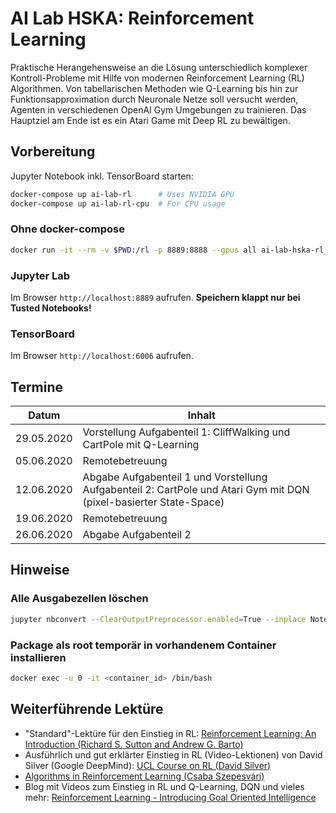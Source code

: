 # AI Lab HSKA: Reinforcement Learning

Praktische Herangehensweise an die Lösung unterschiedlich komplexer Kontroll-Probleme mit Hilfe von modernen Reinforcement Learning (RL) Algorithmen. Von tabellarischen Methoden wie Q-Learning bis hin zur Funktionsapproximation durch Neuronale Netze soll versucht werden, Agenten in verschiedenen OpenAI Gym Umgebungen zu trainieren. Das Hauptziel am Ende ist es ein Atari Game mit Deep RL zu bewältigen.

## Vorbereitung

Jupyter Notebook inkl. TensorBoard starten:

```bash
docker-compose up ai-lab-rl      # Uses NVIDIA GPU
docker-compose up ai-lab-rl-cpu  # For CPU usage
```

### Ohne docker-compose

```bash
docker run -it --rm -v $PWD:/rl -p 8889:8888 --gpus all ai-lab-hska-rl_ai-lab-rl
```

### Jupyter Lab

Im Browser `http://localhost:8889` aufrufen.
**Speichern klappt nur bei Tusted Notebooks!**

### TensorBoard

Im Browser `http://localhost:6006` aufrufen.

## Termine

| Datum | Inhalt |
|-|-|
| 29.05.2020 | Vorstellung Aufgabenteil 1: CliffWalking und CartPole mit Q-Learning |
| 05.06.2020 | Remotebetreuung |
| 12.06.2020 | Abgabe Aufgabenteil 1 und Vorstellung Aufgabenteil 2: CartPole und Atari Gym mit DQN (pixel-basierter State-Space) |
| 19.06.2020 | Remotebetreuung |
| 26.06.2020 | Abgabe Aufgabenteil 2 |

## Hinweise

### Alle Ausgabezellen löschen

```bash
jupyter nbconvert --ClearOutputPreprocessor.enabled=True --inplace Notebook.ipynb
```

### Package als root temporär in vorhandenem Container installieren

```bash
docker exec -u 0 -it <container_id> /bin/bash
```

## Weiterführende Lektüre

- "Standard"-Lektüre für den Einstieg in RL: [Reinforcement Learning: An Introduction (Richard S. Sutton and Andrew G. Barto)](http://incompleteideas.net/book/RLbook2018.pdf)
- Ausführlich und gut erklärter Einstieg in RL (Video-Lektionen) von David Silver (Google DeepMind): [UCL Course on RL (David Silver)](http://www0.cs.ucl.ac.uk/staff/D.Silver/web/Teaching.html)
- [Algorithms in Reinforcement Learning (Csaba Szepesvári)](https://sites.ualberta.ca/~szepesva/papers/RLAlgsInMDPs.pdf)
- Blog mit Videos zum Einstieg in RL und Q-Learning, DQN und vieles mehr: [Reinforcement Learning - Introducing Goal Oriented Intelligence](https://deeplizard.com/learn/video/nyjbcRQ-uQ8)